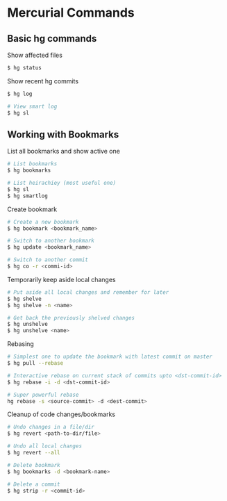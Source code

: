 # Mercurial Commands

## Basic hg commands

Show affected files
``` bash
$ hg status
```

Show recent hg commits
``` bash
$ hg log

# View smart log
$ hg sl
```

## Working with Bookmarks
List all bookmarks and show active one
```bash
# List bookmarks
$ hg bookmarks

# List heirachiey (most useful one)
$ hg sl
$ hg smartlog
```

Create bookmark
```bash
# Create a new bookmark
$ hg bookmark <bookmark_name>

# Switch to another bookmark
$ hg update <bookmark_name>

# Switch to another commit
$ hg co -r <commi-id>
```

Temporarily keep aside local changes
```bash
# Put aside all local changes and remember for later
$ hg shelve
$ hg shelve -n <name>

# Get back the previously shelved changes
$ hg unshelve
$ hg unshelve <name>
```

Rebasing
```bash
# Simplest one to update the bookmark with latest commit on master
$ hg pull --rebase

# Interactive rebase on current stack of commits upto <dst-commit-id>
$ hg rebase -i -d <dst-commit-id>

# Super powerful rebase
hg rebase -s <source-commit> -d <dest-commit>
```

Cleanup of code changes/bookmarks
```bash
# Undo changes in a file/dir
$ hg revert <path-to-dir/file>

# Undo all local changes
$ hg revert --all

# Delete bookmark
$ hg bookmarks -d <bookmark-name>

# Delete a commit
$ hg strip -r <commit-id>
```
